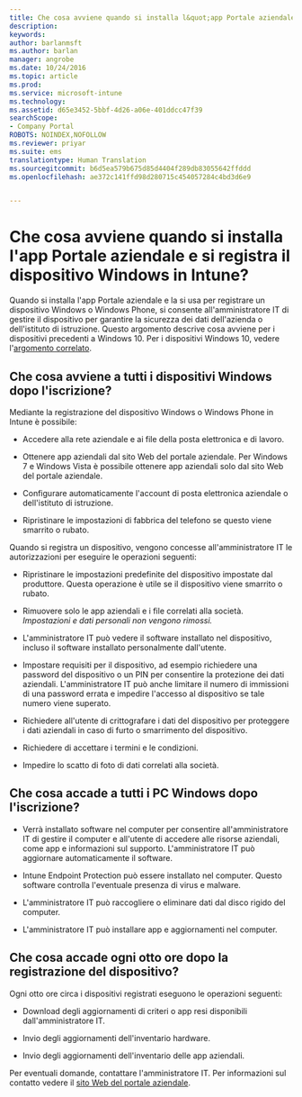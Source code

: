 ```yaml
---
title: Che cosa avviene quando si installa l&quot;app Portale aziendale e si registra il dispositivo Windows in Intune? | Documentazione Microsoft
description: 
keywords: 
author: barlanmsft
ms.author: barlan
manager: angrobe
ms.date: 10/24/2016
ms.topic: article
ms.prod: 
ms.service: microsoft-intune
ms.technology: 
ms.assetid: d65e3452-5bbf-4d26-a06e-401ddcc47f39
searchScope:
- Company Portal
ROBOTS: NOINDEX,NOFOLLOW
ms.reviewer: priyar
ms.suite: ems
translationtype: Human Translation
ms.sourcegitcommit: b6d5ea579b675d85d4404f289db83055642ffddd
ms.openlocfilehash: ae372c141ffd98d280715c454057284c4bd3d6e9


---
```



# <a name="what-happens-if-you-install-the-company-portal-app-and-enroll-your-windows-device-in-intune"></a>Che cosa avviene quando si installa l'app Portale aziendale e si registra il dispositivo Windows in Intune?

Quando si installa l'app Portale aziendale e la si usa per registrare un dispositivo Windows o Windows Phone, si consente all'amministratore IT di gestire il dispositivo per garantire la sicurezza dei dati dell'azienda o dell'istituto di istruzione. Questo argomento descrive cosa avviene per i dispositivi precedenti a Windows 10. Per i dispositivi Windows 10, vedere l'[argomento correlato](what-happens-if-you-install-the-company-portal-app-and-enroll-your-device-in-intune-windows10.md).

## <a name="what-happens-to-all-windows-devices-after-enrollment"></a>Che cosa avviene a tutti i dispositivi Windows dopo l'iscrizione?
Mediante la registrazione del dispositivo Windows o Windows Phone in Intune è possibile:

-   Accedere alla rete aziendale e ai file della posta elettronica e di lavoro.

-   Ottenere app aziendali dal sito Web del portale aziendale. Per Windows 7 e Windows Vista è possibile ottenere app aziendali solo dal sito Web del portale aziendale.

-   Configurare automaticamente l'account di posta elettronica aziendale o dell'istituto di istruzione.

-   Ripristinare le impostazioni di fabbrica del telefono se questo viene smarrito o rubato.

Quando si registra un dispositivo, vengono concesse all'amministratore IT le autorizzazioni per eseguire le operazioni seguenti:

-   Ripristinare le impostazioni predefinite del dispositivo impostate dal produttore. Questa operazione è utile se il dispositivo viene smarrito o rubato.

-   Rimuovere solo le app aziendali e i file correlati alla società. *Impostazioni e dati personali non vengono rimossi.*

-   L'amministratore IT può vedere il software installato nel dispositivo, incluso il software installato personalmente dall'utente.

-   Impostare requisiti per il dispositivo, ad esempio richiedere una password del dispositivo o un PIN per consentire la protezione dei dati aziendali. L'amministratore IT può anche limitare il numero di immissioni di una password errata e impedire l'accesso al dispositivo se tale numero viene superato.

-   Richiedere all'utente di crittografare i dati del dispositivo per proteggere i dati aziendali in caso di furto o smarrimento del dispositivo.

-   Richiedere di accettare i termini e le condizioni.

-   Impedire lo scatto di foto di dati correlati alla società.

## <a name="what-happens-to-all-windows-pcs-after-enrollment"></a>Che cosa accade a tutti i PC Windows dopo l'iscrizione?

-  Verrà installato software nel computer per consentire all'amministratore IT di gestire il computer e all'utente di accedere alle risorse aziendali, come app e informazioni sul supporto. L'amministratore IT può aggiornare automaticamente il software.

-  Intune Endpoint Protection può essere installato nel computer. Questo software controlla l'eventuale presenza di virus e malware.

-  L'amministratore IT può raccogliere o eliminare dati dal disco rigido del computer.

-  L'amministratore IT può installare app e aggiornamenti nel computer.

## <a name="what-happens-every-eight-hours-after-device-enrollment"></a>Che cosa accade ogni otto ore dopo la registrazione del dispositivo?
Ogni otto ore circa i dispositivi registrati eseguono le operazioni seguenti:

-   Download degli aggiornamenti di criteri o app resi disponibili dall'amministratore IT.

-   Invio degli aggiornamenti dell'inventario hardware.

-   Invio degli aggiornamenti dell'inventario delle app aziendali.

Per eventuali domande, contattare l'amministratore IT. Per informazioni sul contatto vedere il [sito Web del portale aziendale](http://portal.manage.microsoft.com).



<!--HONumber=Dec16_HO2-->


